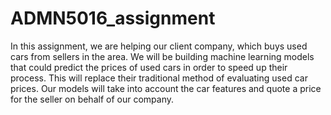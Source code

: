 # ADMN5016_assignment
In this assignment, we are helping our client company, which buys used cars from sellers in the area. We will be building machine learning models that could predict the prices of used cars in order to speed up their process. This will replace their traditional method of evaluating used car prices. Our models will take into account the car features and quote a price for the seller on behalf of our company. 
